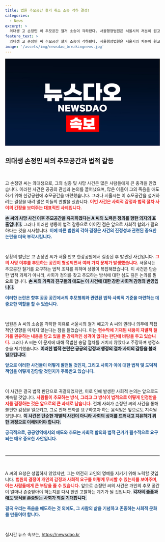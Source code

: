 ```yaml
---
title: 법원 추모공간 철거 취소 소송 각하 결정!
categories:
  - News
excerpt: >
  의대생 고 손정민 씨 추모공간 철거 소송이 각하됐다. 서울행정법원은 서울시의 처분이 원고의 권리에 직접적인 영향을 미치지 않는다며, A 씨의 주장을 판결 문서에서 일축했다. 손 씨의 사망 의혹에 대한 재수사 촉구는 계속되고 있다.
feature_text: >
  의대생 고 손정민 씨 추모공간 철거 소송이 각하됐다. 서울행정법원은 서울시의 처분이 원고의 권리에 직접적인 영향을 미치지 않는다며, A 씨의 주장을 판결 문서에서 일축했다. 손 씨의 사망 의혹에 대한 재수사 촉구는 계속되고 있다.
image: '/assets/img/newsdao_breakingnews.jpg'
---
```


<p><img src="/assets/img/newsdao_breakingnews.jpg" alt="cryptoinkorea 속보" /></p>

<h2 data-ke-size="size26">의대생 손정민 씨의 추모공간과 법적 갈등</h2>

<p data-ke-size="size16">&nbsp;</p>

<p>고 손정민 씨는 의대생으로, 그의 실종 및 사망 사건은 많은 사람들에게 큰 충격을 안겼습니다. 이러한 사건은 공공의 관심과 논의를 끌어냈으며, 많은 이들이 그의 죽음을 애도하기 위해 한강공원에 추모공간을 마련했습니다. 그러나 서울시는 이 추모공간을 철거하려는 결정을 내려 많은 이들의 반발을 샀습니다. <b><span style="color: #ee2323;">이번 사건은 사회적 감정과 법적 절차 사이의 긴장을 보여주는 대표적인 사례입니다.</span></b> </p>

<p><b><span style="background-color: #21538527;">손 씨의 사망 사건 이후 추모공간을 유지하겠다는 A 씨의 노력은 정의를 향한 의지의 표출입니다.</span></b> 그러나 이러한 행동이 법적 갈등으로 이어진 점은 앞으로 사회적 합의가 필요하다는 것을 시사합니다. <b><span style="color: #1a5490;">이에 따른 법원의 각하 결정은 사건의 진정성과 관련된 중요한 논란을 더욱 부각시킵니다.</span></b> </p>

<p data-ke-size="size16">&nbsp;</p>

<p>상황의 발단은 고 손정민 씨가 서울 반포 한강공원에서 실종된 후 발견된 사건입니다. <b><span style="color: #ee2323;">그의 사망 이후를 추모하는 공간이 형성되면서 여러 가지 문제가 발생했습니다.</span></b> 서울시는 추모공간 철거를 요구하는 법적 조치를 취하며 상황이 복잡해졌습니다. 이 사건은 단순한 법적 과제가 아니라, 사회가 정의를 찾고 추모하는 방식에 대한 심도 깊은 논의를 필요로 합니다. <b><span style="background-color: #21538527;">손 씨의 가족과 친구들의 애도는 이 사건에 대한 강한 사회적 감정의 반영입니다.</span></b> </p>

<p><b><span style="color: #1a5490;">이러한 논란은 향후 공공 공간에서의 추모행위와 관련된 법적·사회적 기준을 마련하는 데 중요한 역할을 할 수 있습니다.</span></b></p>

<p data-ke-size="size16">&nbsp;</p>

<p>법원은 A 씨의 소송을 각하한 이유로 서울시의 철거 예고가 A 씨의 권리나 의무에 직접적인 영향을 미치지 않는다는 점을 들었습니다. 이는 <b><span style="color: #ee2323;">현수막에 기재된 내용이 자발적 철거를 권유하는 내용을 담고 있을 뿐 강제적인 성격이 없다는 판단에 바탕을 두고 있습니다.</span></b> 그러나 A 씨는 이 문제에 대해 적법한 송달 절차를 거치지 않았다고 주장하며 행정소송을 제기했습니다. <b><span style="background-color: #21538527;">이러한 법적 논란은 공공의 감정과 행정의 절차 사이의 갈등을 불러일으킵니다.</span></b> </p>

<p><b><span style="color: #1a5490;">앞으로 이러한 사건들이 어떻게 발전될 것인지, 그리고 사회가 이에 대한 법적 및 도덕적 책임을 어떻게 감당할 것인지가 주목받고 있습니다.</span></b></p>

<p data-ke-size="size16">&nbsp;</p>

<p>이 사건은 결국 법적 판단으로 귀결되었지만, 이로 인해 발생한 사회적 논의는 앞으로도 계속될 것입니다. <b><span style="color: #ee2323;">사람들이 추모하는 방식, 그리고 그 방식이 법적으로 어떻게 인정받을지를 결정하는 것은 앞으로의 큰 과제로 남습니다.</span></b> 전체 사회가 손정민 씨의 사건을 통해 불편한 감정을 일으키고, 그로 인해 변화를 요구하고자 하는 움직임은 앞으로도 지속될 것입니다. <b><span style="background-color: #21538527;">이 사건은 단순한 개별적 사건이 아니라 사회의 상처를 드러내고 치유하기 위한 과정으로 이해되어야 합니다.</span></b> </p>

<p><b><span style="color: #1a5490;">궁극적으로, 공공영역에서의 애도와 추모는 사회적 합의와 법적 근거가 필수적으로 요구되는 매우 중요한 사안입니다.</span></b> </p>

<p data-ke-size="size16">&nbsp;</p>

<hr style="border: 1px solid #d7d7d7;" />

<p data-ke-size="size16">&nbsp;</p>

<p>A 씨의 요청은 성립하지 않았지만, 그는 여전히 고인의 명예를 지키기 위해 노력할 것입니다. <b><span style="color: #ee2323;">법원의 결정이 개인의 감정과 사회적 요구를 어떻게 무시할 수 있는지를 보여주며, 이는 사람들에게 큰 부담을 줄 수 있습니다.</span></b> 앞으로 손정민 씨의 사건은 개인의 추모 공간이 얼마나 존중받아야 하는지를 다시 한번 고찰하는 계기가 될 것입니다. <b><span style="background-color: #21538527;">각자의 슬픔과 애도 방식을 존중받는 사회가 되길 기대합니다.</span></b> </p>

<p><b><span style="color: #1a5490;">결국 우리는 죽음을 애도하는 것 외에도, 그 사람의 삶을 기념하고 존중하는 사회적 문화를 만들어야 합니다.</span></b> </p>

<p data-ke-size="size16">&nbsp;</p>
실시간 뉴스 속보는, <a href="https://newsdao.kr" rel="dofollow">https://newsdao.kr</a>


